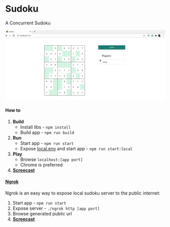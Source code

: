 # Sudoku

A Concurrent Sudoku

![](asset/sudoku.png)

#### How to

1. **Build**
    * Install libs - `npm install`
    * Build app - `npm run build`
2. **Run**  
    * Start app - `npm run start`
    * Expose [local.env](env/local.env) and start app - `npm run start:local`  
3. **Play**  
    * Browse `localhost:[app port]`
    * Chrome is preferred
4. [**Screecast**](asset/how-to-screencast.gif)

#### [Ngrok](https://ngrok.com/)

Ngrok is an easy way to expose local sudoku server to the public internet:

1. Start app - `npm run start`
2. Expose server - `./ngrok http [app port]`
2. Browse generated public url
3. [**Screecast**](asset/ngrok-screencast.gif)